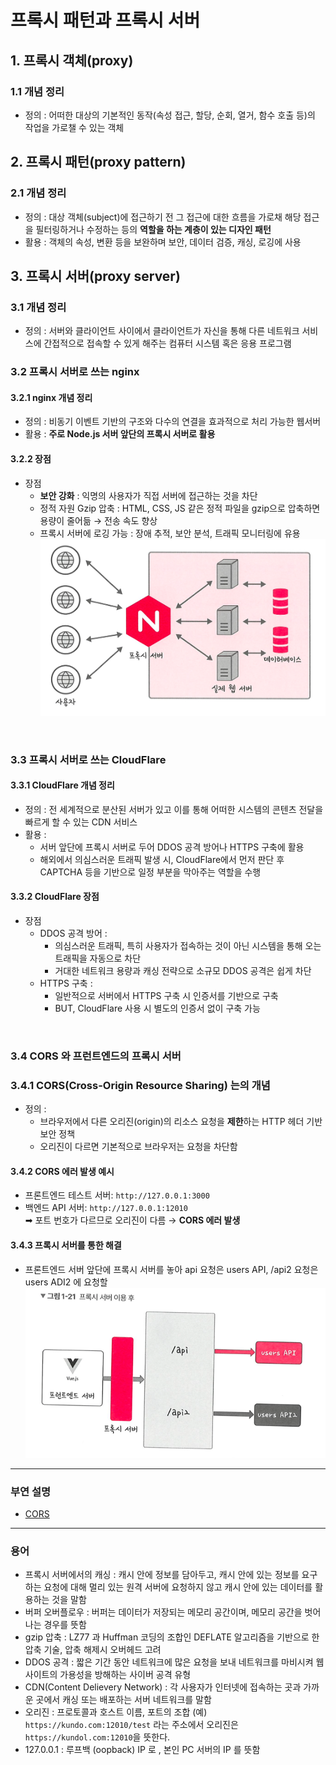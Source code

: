 # 프록시 패턴과 프록시 서버

## 1. 프록시 객체(proxy)

### 1.1 개념 정리

- 정의 : 어떠한 대상의 기본적인 동작(속성 접근, 할당, 순회, 열거, 함수 호출 등)의 작업을 가로챌 수 있는 객체


## 2. 프록시 패턴(proxy pattern)

### 2.1 개념 정리

- 정의 : 대상 객체(subject)에 접근하기 전 그 접근에 대한 흐름을 가로채 해당 접근을 필터링하거나 수정하는 등의 **역할을 하는 계층이 있는 디자인 패턴**
- 활용 : 객체의 속성, 변환 등을 보완하며 보안, 데이터 검증, 캐싱, 로깅에 사용


## 3. 프록시 서버(proxy server)

### 3.1 개념 정리

- 정의 : 서버와 클라이언트 사이에서 클라이언트가 자신을 통해 다른 네트워크 서비스에 간접적으로 접속할 수 있게 해주는 컴퓨터 시스템 혹은 응용 프로그램


### 3.2 프록시 서버로 쓰는 nginx

#### 3.2.1 nginx 개념 정리

- 정의 : 비동기 이벤트 기반의 구조와 다수의 연결을 효과적으로 처리 가능한 웹서버 
- 활용 : **주로 Node.js 서버 앞단의 프록시 서버로 활용**

#### 3.2.2 장점

- 장점 
  - **보안 강화** : 익명의 사용자가 직접 서버에 접근하는 것을 차단
  - 정적 자원 Gzip 압축 : HTML, CSS, JS 같은 정적 파일을 gzip으로 압축하면 용량이 줄어듦 → 전송 속도 향상
  - 프록시 서버에 로깅 가능 : 장애 추적, 보안 분석, 트래픽 모니터링에 유용 
  ![img.png](3.5.1.nginxproxyserver.png)

<br>

### 3.3 프록시 서버로 쓰는 CloudFlare

#### 3.3.1 CloudFlare 개념 정리

- 정의 : 전 세계적으로 분산된 서버가 있고 이를 통해 어떠한 시스템의 콘텐츠 전달을 빠르게 할 수 있는 CDN 서비스
- 활용 :
  - 서버 앞단에 프록시 서버로 두어 DDOS 공격 방어나 HTTPS 구축에 활용
  - 해외에서 의심스러운 트래픽 발생 시, CloudFlare에서 먼저 판단 후 CAPTCHA 등을 기반으로 일정 부분을 막아주는 역할을 수행
  
#### 3.3.2 CloudFlare 장점

- 장점
  - DDOS 공격 방어 :
    - 의심스러운 트래픽, 특히 사용자가 접속하는 것이 아닌 시스템을 통해 오는 트래픽을 자동으로 차단
    - 거대한 네트워크 용량과 캐싱 전략으로 소규모 DDOS 공격은 쉽게 차단
  - HTTPS 구축 : 
    - 일반적으로 서버에서 HTTPS 구축 시 인증서를 기반으로 구축
    - BUT, CloudFlare 사용 시 별도의 인증서 없이 구축 가능

<br>

### 3.4 CORS 와 프런트엔드의 프록시 서버

### 3.4.1 CORS(Cross-Origin Resource Sharing) 는의 개념

- 정의 :
  - 브라우저에서 다른 오리진(origin)의 리소스 요청을 **제한**하는 HTTP 헤더 기반 보안 정책
  - 오리진이 다르면 기본적으로 브라우저는 요청을 차단함

#### 3.4.2 CORS 에러 발생 예시

- 프론트엔드 테스트 서버: `http://127.0.0.1:3000`  
- 백엔드 API 서버: `http://127.0.0.1:12010`  
➡ 포트 번호가 다르므로 오리진이 다름 → **CORS 에러 발생**

#### 3.4.3 프록시 서버를 통한 해결
- 프론트엔드 서버 앞단에 프록시 서버를 놓아 api 요청은 users API, /api2 요청은 users ADI2 에 요청할
![img.png](3.5.2.proxyserverfrontend.png)
---
### 부연 설명
- [CORS](https://www.youtube.com/watch?v=j2Q2Ev6CZzQ)
---
### 용어
- 프록시 서버에서의 캐싱 : 캐시 안에 정보를 담아두고, 캐시 안에 있는 정보를 요구하는 요청에 대해 멀리 있는 원격 서버에 요청하지 않고 캐시 안에 있는 데이터를 활용하는 것을 말함
- 버퍼 오버플로우 : 버퍼는 데이터가 저장되는 메모리 공간이며, 메모리 공간을 벗어나는 경우를 뜻함
- gzip 압축 : LZ77 과 Huffman 코딩의 조합인 DEFLATE 알고리즘을 기반으로 한 압축 기술, 압축 해제시 오버헤드 고려
- DDOS 공격 : 짧은 기간 동안 네트워크에 많은 요청을 보내 네트워크를 마비시켜 웹 사이트의 가용성을 방해하는 사이버 공격 유형
- CDN(Content Delievery Network) : 각 사용자가 인터넷에 접속하는 곳과 가까운 곳에서 캐싱 또는 배포하는 서버 네트워크를 말함
- 오리진 : 프로토콜과 호스트 이름, 포트의 조합 (예) `https://kundo.com:12010/test` 라는 주소에서 오리진은 `https://kundol.com:12010`을 뜻한다.
- 127.0.0.1 :  루프백 (oopback) IP 로 , 본인 PC 서버의 IP 를 뜻함